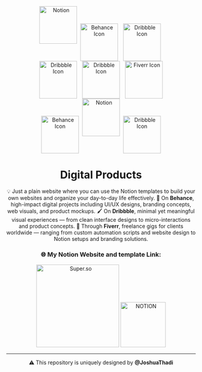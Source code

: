 <!-- MasterHead -->
<div align="center">
<a href="https://www.notion.so/" target="_blank">
  <img src="https://upload.wikimedia.org/wikipedia/commons/e/e9/Notion-logo.svg" alt="Notion" width="100"></a>
<a href="https://www.behance.net/" target="_blank">
  <img src="https://cdn-icons-png.freepik.com/256/2496/2496088.png?semt=ais_hybrid" alt="Behance Icon" width="100" style="vertical-align: middle; margin: 0 5px;"></a>
<!--  <a href="https://www.wix.com/studio" target="_blank">
  <img src="https://play-lh.googleusercontent.com/EbdHNp8uMZcyzHqqf6IxkqYaUf0QjMzJyNOk33qEsrjf0_vVCPKq4QbOCjJx7jZ3LCs=w480-h960" alt="Dribbble Icon" width="100" style="vertical-align: middle; margin: 0 5px;"></a>-->
<a href="https://dribbble.com/" target="_blank">
  <img src="https://cdn-icons-png.flaticon.com/512/124/124037.png" alt="Dribbble Icon" width="100" style="vertical-align: middle; margin: 0 5px;"></a><br>
  
<a href="https://in.pinterest.com/" target="_blank">
  <img src="https://static-00.iconduck.com/assets.00/pinterest-icon-2048x2048-d7p0u7c5.png" alt="Dribbble Icon" width="100" style="vertical-align: middle; margin: 0 5px;"></a>
<a href="https://www.google.com/url?sa=t&source=web&rct=j&opi=89978449&url=https://www.upwork.com/&ved=2ahUKEwiri_jDyryNAxU9RmwGHW3mLToQFnoECAkQAQ&usg=AOvVaw3j8KT1BYya4yXbNUwtswU5" target="_blank">
  <img src="https://static-00.iconduck.com/assets.00/upwork-icon-2048x2048-rrxq98us.png" alt="Dribbble Icon" width="100" style="vertical-align: middle; margin: 0 5px;"></a>
<!--  <a href="https://www.adobe.com/in/products/photoshop.html" target="_blank">
  <img src="https://upload.wikimedia.org/wikipedia/commons/thumb/a/af/Adobe_Photoshop_CC_icon.svg/512px-Adobe_Photoshop_CC_icon.svg.png" alt="Dribbble Icon" width="100" style="vertical-align: middle; margin: 0 5px;"></a>-->
<a href="https://www.fiverr.com/" target="_blank">
  <img src="https://static.vecteezy.com/system/resources/previews/025/732/716/non_2x/fiverr-logo-icon-online-platform-for-freelancers-free-vector.jpg" alt="Fiverr Icon" width="100" style="vertical-align: middle; margin: 0 5px;"></a><br>

<a href="https://www.adobe.com/in/products/illustrator.html" target="_blank">
  <img src="https://upload.wikimedia.org/wikipedia/commons/thumb/f/fb/Adobe_Illustrator_CC_icon.svg/2101px-Adobe_Illustrator_CC_icon.svg.png" alt="Behance Icon" width="100" style="vertical-align: middle; margin: 0 5px;"></a>
<a href="https://www.canva.com/features/free-icons/" target="_blank">
  <img src="https://play-lh.googleusercontent.com/JC3HW-ps59VAEU3vuJoi3I5XB_IQ9ISuILLudUY9uLSW7eKfqtXitrB-fF865rV4TQ=s188" alt="Notion" width="100"></a>
<!--  <a href="https://gumroad.com/" target="_blank">
  <img src="https://iconpusher.com/_next/image?url=https%3A%2F%2Fimg.iconpusher.com%2Fcom.gumroad.app%2F2024.04.22.png&w=640&q=75" alt="Dribbble Icon" width="100" style="vertical-align: middle; margin: 0 5px;"></a>-->
<a href="https://www.figma.com/" target="_blank">
  <img src="https://avatars.githubusercontent.com/u/5155369?s=200&v=4" alt="Dribbble Icon" width="100" style="vertical-align: middle; margin: 0 5px;"></a><br>


<div align="left">
<h1 align="center">Digital Products</h1>
<p align="center">
💡 Just a plain website where you can use the Notion templates to build your own websites and organize your day-to-day life effectively. 🎨 On <strong>Behance</strong>, high-impact digital projects including UI/UX designs, branding concepts, web visuals, and product mockups. 🖌️ On <strong>Dribbble</strong>, minimal yet meaningful visual experiences — from clean interface designs to micro-interactions and product concepts. 💼 Through <strong>Fiverr</strong>, freelance gigs for clients worldwide — ranging from custom automation scripts and website design to Notion setups and branding solutions.
</p>



<div align="center">
    <h3>🌐 My Notion Website and template Link:</h3>

<a href="https://masterjudah-notion-website.super.site/" target="_blank">
  <img width="220px" src="https://img.shields.io/badge/Super.so-Notion-FFA500?style=for-the-badge&logo=notion&logoColor=black&labelColor=FFCB42" alt="Super.so"></a>

<a href="https://soft-saturn-e55.notion.site/Let-s-Do-Today-2f75182f90ee4e8b8cfcb5f5bda9e645" target="_blank">
  <img width="120px" src="https://img.shields.io/badge/NOTION-ffffff?style=for-the-badge&logo=Notion&logoColor=black" alt="NOTION">
</a>

<div>
  <p>
    
  </p>
</div>

---

⚠️ This repository is uniquely designed by <strong>@JoshuaThadi</strong>

</div>


<br/>


</div>

</div>
